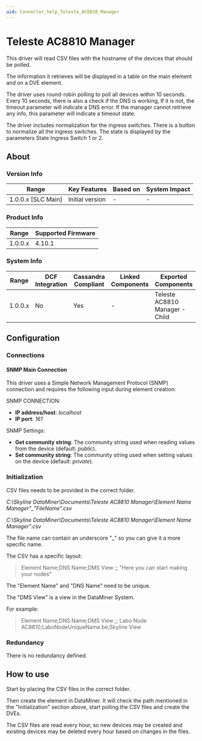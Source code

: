 ```yaml
---
uid: Connector_help_Teleste_AC8810_Manager
---
```


# Teleste AC8810 Manager

This driver will read CSV files with the hostname of the devices that should be polled.

The information it retrieves will be displayed in a table on the main element and on a DVE element.

The driver uses round-robin polling to poll all devices within 10 seconds. Every 10 seconds, there is also a check if the DNS is working, If it is not, the timeout parameter will indicate a DNS error. If the manager cannot retrieve any info, this parameter will indicate a timeout state.

The driver includes normalization for the ingress switches. There is a button to normalize all the ingress switches. The state is displayed by the parameters State Ingress Switch 1 or 2.

## About

### Version Info

| **Range**            | **Key Features** | **Based on** | **System Impact** |
|----------------------|------------------|--------------|-------------------|
| 1.0.0.x \[SLC Main\] | Initial version  | \-           | \-                |

### Product Info

| **Range** | **Supported Firmware** |
|-----------|------------------------|
| 1.0.0.x   | 4.10.1                 |

### System Info

| **Range** | **DCF Integration** | **Cassandra Compliant** | **Linked Components** | **Exported Components**        |
|-----------|---------------------|-------------------------|-----------------------|--------------------------------|
| 1.0.0.x   | No                  | Yes                     | \-                    | Teleste AC8810 Manager - Child |

## Configuration

### Connections

#### SNMP Main Connection

This driver uses a Simple Network Management Protocol (SNMP) connection and requires the following input during element creation:

SNMP CONNECTION:

- **IP address/host**: *localhost*
- **IP port**: *161*

SNMP Settings:

- **Get community string**: The community string used when reading values from the device (default: *public*).
- **Set community string**: The community string used when setting values on the device (default: *private*).

### Initialization

CSV files needs to be provided in the correct folder.

*C:\Skyline DataMiner\Documents\Teleste AC8810 Manager\\Element Name Manager"\_"FileName".csv*

*C:\Skyline DataMiner\Documents\Teleste AC8810 Manager\\Element Name Manager".csv*

The file name can contain an underscore "\_" so you can give it a more specific name.

The CSV has a specific layout:

> Element Name;DNS Name;DMS View
> ;;
> "Here you can start making your nodes"

The "Element Name" and "DNS Name" need to be unique.

The "DMS View" is a view in the DataMiner System.

For example:

> Element Name;DNS Name;DMS View
> ;;
> Labo Node AC8810;LaboNodeUniqueName.be;Skyline View

### Redundancy

There is no redundancy defined.

## How to use

Start by placing the CSV files in the correct folder.

Then create the element in DataMiner. It will check the path mentioned in the "Initialization" section above, start polling the CSV files and create the DVEs.

The CSV files are read every hour, so new devices may be created and existing devices may be deleted every hour based on changes in the files.
